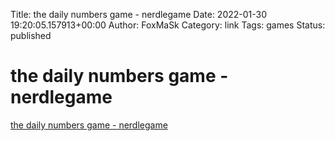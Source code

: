Title: the daily numbers game - nerdlegame
Date: 2022-01-30 19:20:05.157913+00:00
Author: FoxMaSk 
Category: link
Tags: games
Status: published



# the daily numbers game - nerdlegame

[the daily numbers game - nerdlegame](https://nerdlegame.com/)

